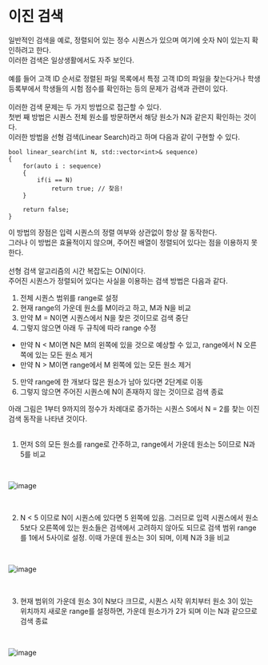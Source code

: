 # 이진 검색

일반적인 검색을 예로, 정렬되어 있는 정수 시퀀스가 있으며 여기에 숫자 N이 있는지 확인하려고 한다.
<br>
이러한 검색은 일상생활에서도 자주 보인다.
<br>
<br>
예를 들어 고객 ID 순서로 정렬된 파일 목록에서 특정 고객 ID의 파일을 찾는다거나 학생 등록부에서 학생들의 시험 점수를 확인하는 등의 문제가 검색과 관련이 있다.
<br>
<br>
이러한 검색 문제는 두 가지 방법으로 접근할 수 있다.
<br>
첫번 째 방법은 시퀀스 전체 원소를 방문하면서 해당 원소가 N과 같은지 확인하는 것이다.
<br>
이러한 방법을 선형 검색(Linear Search)라고 하며 다음과 같이 구현할 수 있다.

```
bool linear_search(int N, std::vector<int>& sequence)
{
    for(auto i : sequence)
    {
        if(i == N)
            return true; // 찾음!
    }

    return false;
}
```

이 방법의 장점은 입력 시퀀스의 정렬 여부와 상관없이 항상 잘 동작한다.
<br>
그러나 이 방법은 효율적이지 않으며, 주어진 배열이 정렬되어 있다는 점을 이용하지 못한다.
<br>
<br>
선형 검색 알고리즘의 시간 복잡도는 O(N)이다.
<br>
주어진 시퀀스가 정렬되어 있다는 사실을 이용하는 검색 방법은 다음과 같다.

1. 전체 시퀀스 범위를 range로 설정
2. 현재 range의 가운데 원소를 M이라고 하고, M과 N을 비교
3. 만약 M = N이면 시퀀스에서 N을 찾은 것이므로 검색 중단
4. 그렇지 않으면 아래 두 규칙에 따라 range 수정
- 만약 N < M이면 N은 M의 왼쪽에 있을 것으로 예상할 수 있고, range에서 N 오른쪽에 있는 모든 원소 제거
- 만약 N > M이면 range에서 M 왼쪽에 있는 모든 원소 제거
5. 만약 range에 한 개보다 많은 원소가 남아 있다면 2단계로 이동
6. 그렇지 않으면 주어진 시퀀스에 N이 존재하지 않는 것이므로 검색 종료

아래 그림은 1부터 9까지의 정수가 차례대로 증가하는 시퀀스 S에서 N = 2를 찾는 이진 검색 동작을 나타낸 것이다.
<br>
<br>
1. 먼저 S의 모든 원소를 range로 간주하고, range에서 가운데 원소는 5이므로 N과 5를 비교
<br>

![image](https://github.com/JeHeeYu/Book-Reviews/assets/87363461/c8d54702-0449-42db-acd6-618417f1954d)

<br>

2. N < 5 이므로 N이 시퀀스에 있다면 5 왼쪽에 있음. 그러므로 입력 시퀀스에서 원소 5보다 오른쪽에 있는 원소들은 검색에서 고려하지 않아도 되므로 검색 범위 range를 1에서 5사이로 설정. 이때 가운데 원소는 3이 되며, 이제 N과 3을 비교

<br>

![image](https://github.com/JeHeeYu/Book-Reviews/assets/87363461/003cff24-46a9-4c9a-8b83-9c861246019b)

<br>

3. 현재 범위의 가운데 원소 3이 N보다 크므로, 시퀀스 시작 위치부터 원소 3이 있는 위치까지 새로운 range를 설정하면, 가운데 원소가가 2가 되며 이는 N과 같으므로 검색 종료

<br>

![image](https://github.com/JeHeeYu/Book-Reviews/assets/87363461/a6aa42ac-7ca1-431f-bfec-10e19346cb68)


<br>
